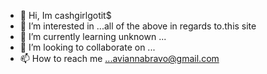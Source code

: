 - 👋 Hi, Im cashgirlgotit$
- 👀 I’m interested in ...all of the above in regards to.this site 
- 🌱 I’m currently learning unknown ... 
- 💞️ I’m looking to collaborate on ...
- 📫 How to reach me ...aviannabravo@gmail.com

<!---
Unknowncellular/Unknowncellular is a ✨ special ✨ repository because its `README.md` (this file) appears on your GitHub profile.
You can click the Preview link to take a look at your changes.
--->
